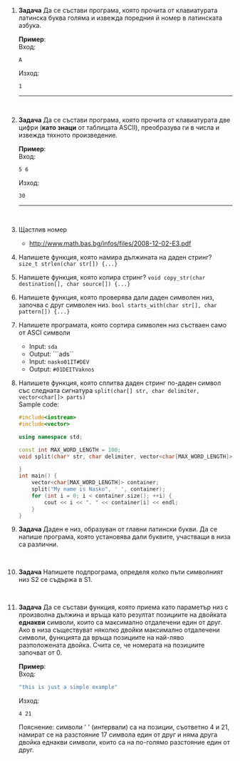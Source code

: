 1. **Задача** Да се състави програма, която прочита от клавиатурата латинска буква голяма и извежда поредния й номер в латинската азбука.

	**Пример**:<br>
	Вход:
    ```text
	A
	```
	Изход:
	```text
	1
	```
	---

<br>

2. **Задача** Да се състави програма, която прочита от клавиатурата две цифри (**като знаци** от таблицата ASCII), преобразува ги в числа и извежда тяхното произведение.

	**Пример**:<br>
	Вход:
    ```text
	5 6
	```
	Изход:
	```text
	30
	```
	---

<br>

3. Щастлив номер
    - http://www.math.bas.bg/infos/files/2008-12-02-E3.pdf 

4. Напишете функция, която намира дължината на даден стринг?
```size_t strlen(char str[]) {...}```
5. Напишете функция, която копира стринг?
```void copy_str(char destination[], char source[]) {...}```
6. Напишете функция, която проверява дали даден символен низ, започва с друг символен низ.
```bool starts_with(char str[], char pattern[]) {...}```
7. Напишете програмата, която сортира символен низ състваен само от ASCI символи
    - Input: ```sda```
    - Output: ```ads``
    - Input: ```nasko01IT#DEV```
    - Output: ```#01DEITVaknos```
8. Напишете функция, която сплитва даден стринг по-даден символ със следната сигнатура
    ```split(char[] str, char delimiter, vector<char[]> parts)```
    <br>
    Sample code: 
    ```c++
    #include<iostream>
    #include<vector>

    using namespace std;

    const int MAX_WORD_LENGTH = 100;
    void split(char* str, char delimiter, vector<char[MAX_WORD_LENGTH]>& parts) {

    }
    int main() {
        vector<char[MAX_WORD_LENGTH]> container;
        split("My name is Nasko", ' ', container);
        for (int i = 0; i < container.size(); ++i) {
            cout << i << ". " << container[i] << endl;
        }
    }
    ```

9. **Задача** Даден е низ, образуван от главни латински букви. Да се напише програма, която установява дали буквите, участващи в низа са различни.
<br>

10. **Задача** Напишете подпрограма, определя колко пъти символният низ S2 се съдържа в S1.
<br>

11. **Задача** Да се състави функция, която приема като параметър низ с произволна дължина и връща като резултат позициите на двойката **еднакви** символи, които са максимално отдалечени един от друг. Ако в низа съществуват няколко двойки максимално отдалечени символи, функцията да връща позициите на най-ляво разположената двойка. Счита се, че номерата на позициите започват от 0.

	**Пример**:<br>
	Вход:
	```cpp
	"this is just a simple example"
	```
	Изход:
	```text
	4 21
	```
	Пояснение: символи ' ' (интервали) са на позиции, съответно 4 и 21, намират се на разстояние 17 символа един от друг и няма друга двойка еднакви символи, които са на по-голямо разстояние един от друг.
<br>